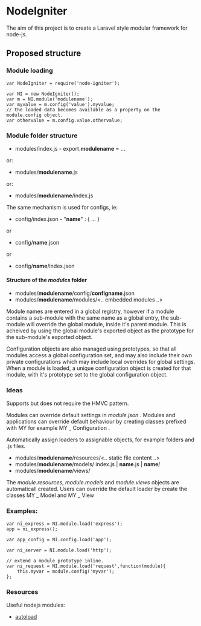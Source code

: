 NodeIgniter
===========

The aim of this project is to create a Laravel style modular framework for node-js.


Proposed structure
------------------

### Module loading

	var NodeIgniter = require('node-igniter');

	var NI = new NodeIgniter();
	var m = NI.module('modulename');
	var myvalue = m.config('value').myvalue;
	// the loaded data becomes available as a property on the module.config object.
	var othervalue = m.config.value.othervalue;

### Module folder structure

* modules/index.js - export.**modulename** = ...

or:

* modules/**modulename**.js

or:

* modules/**modulename**/index.js

The same mechanism is used for configs, ie:
* config/index.json - "**name**" : { ... }

or

* config/**name**.json

or

* config/**name**/index.json



#### Structure of the *modules* folder

* modules/**modulename**/config/**configname**.json
* modules/**modulename**/modules/<.. embedded modules ..>


Module names are entered in a global registry, however if a module contains a sub-module with the same name as a global entry, the sub-module will override the global module, inside it's parent module.  This is acheived by using the global module's exported object as the prototype for the sub-module's exported object.

Configuration objects are also managed using prototypes, so that all modules access a global configuration set, and may also include their own private configurations which may include local overrides for global settings.  When a module is loaded, a unique configuration object is created for that module, with it's prototype set to the global configuration object.

### Ideas

Supports but does not require the HMVC pattern.

Modules can override default settings in *module.json* .
Modules and applications can override default behaviour by creating classes prefixed with MY for example MY _ Configuration .

Automatically assign loaders to assignable objects, for example folders and .js files.

* modules/**modulename**/resources/<.. static file content ..>
* modules/**modulename**/models/ index.js | **name**.js | **name**/
* modules/**modulename**/views/

The _module.resources_, _module.models_ and _module.views_ objects are automaticall created.
Users can override the default loader by create the classes MY _ Model and MY _ View




### Examples:


	var ni_express = NI.module.load('express');
	app = ni_express();

	var app_config = NI.config.load('app');

	var ni_server = NI.module.load('http');

	// extend a module prototype inline.
	var ni_request = NI.module.load('request',function(module){
		this.myvar = module.config('myvar');
	};


### Resources
Useful nodejs modules:
* [autoload](https://github.com/laverdet/node-autoload)


